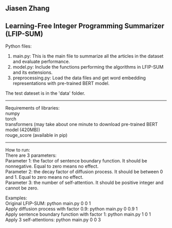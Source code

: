 Jiasen Zhang     
----------------------------------------------------------------------------------------------------------------------     
Learning-Free Integer Programming Summarizer (LFIP-SUM)      
----------------------------------------------------------------------------------------------------------------------      

Python files:     
1. main.py: This is the main file to summarize all the articles in the dataset and evaluate performance.
2. model.py: Include the functions performing the algorithms in LFIP-SUM and its extensions.     
3. preprocessing.py: Load the data files and get word embedding representations with pre-trained BERT model.

The test dateset is in the 'data' folder.     
       
----------------------------------------------------------------------------------------------------------------------      
Requirements of libraries:         
numpy        
torch          
transformers (may take about one minute to download pre-trained BERT model (420MB))             
rouge_score (available in pip)          

----------------------------------------------------------------------------------------------------------------------      
How to run:     
There are 3 parameters:          
Parameter 1: the factor of sentence boundary function. It should be nonnegative. Equal to zero means no effect.         
Parameter 2: the decay factor of diffusion process. It should be between 0 and 1. Equal to zero means no effect.          
Parameter 3: the number of self-attention. It should be positive integer and cannot be zero.         

Examples:     
Original LFIP-SUM: python main.py 0 0 1       
Apply diffusion process with factor 0.9: python main.py 0 0.9 1       
Apply sentence boundary function with factor 1: python main.py 1 0 1       
Apply 3 self-attentions: python main.py 0 0 3      
